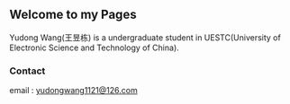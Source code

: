## Welcome to my Pages

Yudong Wang(王昱栋) is a undergraduate student in UESTC(University of Electronic Science and Technology of China). 

### Contact

email : yudongwang1121@126.com
